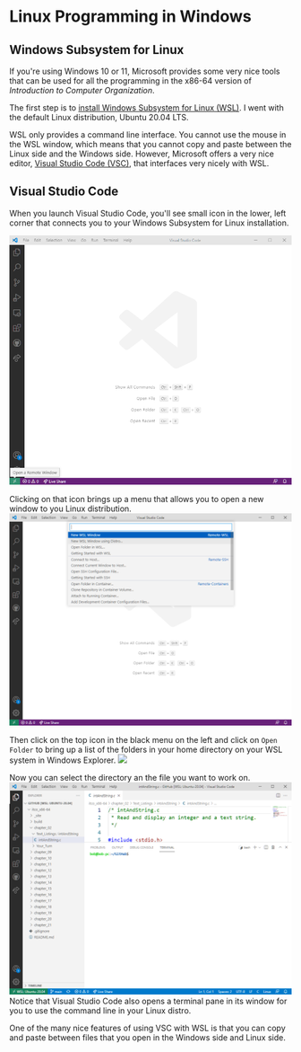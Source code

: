 # Linux Programming in Windows

## Windows Subsystem for Linux

If you're using Windows 10 or 11, Microsoft provides some very nice tools that can be used for all the programming in the x86-64 version of *Introduction to Computer Organization*.

The first step is to [install Windows Subsystem for Linux (WSL)](https://docs.microsoft.com/en-us/windows/wsl/install). I went with the default Linux distribution, Ubuntu 20.04 LTS.

WSL only provides a command line interface. You cannot use the mouse in the WSL window, which means that you cannot copy and paste between the Linux side and the Windows side. However, Microsoft offers a very nice editor, [Visual Studio Code (VSC)](https://code.visualstudio.com/), that interfaces very nicely with WSL.

## Visual Studio Code

When you launch Visual Studio Code, you'll see small icon in the lower, left corner that connects you to your Windows Subsystem for Linux installation.

![Connect VSC to WSL](vsc2wsl.png)

Clicking on that icon brings up a menu that allows you to open a new window to you Linux distribution.
![](selectWSL.png)

Then click on the top icon in the black menu on the left and click on `Open Folder` to bring up a list of the folders in your home directory on your WSL system in Windows Explorer.
![](WSL_Explorer)

Now you can select the directory an the file you want to work on.
![](working_in_WSL.png)
Notice that Visual Studio Code also opens a terminal pane in its window for you to use the command line in your Linux distro.

One of the many nice features of using VSC with WSL is that you can copy and paste between files that you open in the Windows side and Linux side.
